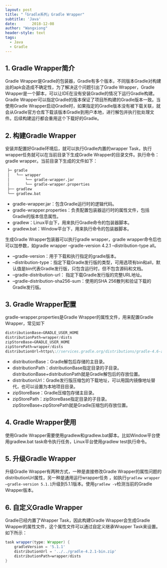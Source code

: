 ```yaml
---
layout: post
title: "「Gradle系列」Gradle Wrapper"
subtitle: 'Java'
date:       2018-12-08
author: "Wangxiong"
header-style: text
tags:
  - Java
  - Gradle
---
```

## 1. Gradle Wrapper简介

Gradle Wrapper是Gradle的包装器，Gradle有多个版本，不同版本Gradle对构建出的apk会造成不确定性，为了解决这个问题引出了Gradle Wrapper，Gradle Wrapper是一个脚本，可以让IDE在没有安装Gradle的情况下运行Gradle构建。Gradle Wrapper可以指定Gradle的版本保证了项目所构建的Gradle版本一致。当使用Gradle Wrapper启动Gradle时，如果指定的Gradle版本没有被下载关联，就会从Gradle官方仓库下载该版本Gradle到用户本地，进行解包并执行批处理文件。后续构建运行都会重用这个下载好的Gradle。

## 2. 构建Gradle Wrapper

安装并配置好Gradle环境后，就可以执行Gradle内置的wrapper Task，执行wrapper任务就可以在当前目录下生成Gradle Wrapper的目录文件。执行命令：gradle wrapper。当前目录下生成的文件如下：

```xml
 ├─ gradle 
 │   └── wrapper 
 │       └── gradle-wrapper.jar 
 │       └── gradle-wrapper.properties 
 ├── gradlew 
 └── gradlew.bat
```

- gradle-wrapper.jar：包含Gradle运行时的逻辑代码。
- gradle-wrapper.properties：负责配置包装器运行时的属性文件，包括Gradle的版本信息属性。
- gradlew：Linux平台下，用来执行Gradle命令的包装器脚本。
- gradlew.bat：Window平台下，用来执行命令的包装器脚本。

生成Gradle Wrapper包装器可以执行gradle wrapper，gradle wrapper命令后也可以加参数，如gradle wrapper –gradle-version 4.2.1 –distribution-type all。

- –gradle-version：用于下载和执行指定的gradle版本。
- –distribution-type：指定下载Gradle发行版的类型，可用选项有bin和all，默认值是bin代表Gradle发行版，只包含运行时，但不包含源码和文档。
- –gradle-distribution-url： 指定下载Gradle发行版的完整URL地址。
- –gradle-distribution-sha256-sum：使用的SHA 256散列和验证下载的Gradle发行版。

## 3. Gradle Wrapper配置

gradle-wrapper.properties是Gradle Wrapper的属性文件，用来配置Gradle Wrapper，常见如下

```groovy
distributionBase=GRADLE_USER_HOME
distributionPath=wrapper/dists
zipStoreBase=GRADLE_USER_HOME
zipStorePath=wrapper/dists
distributionUrl=https\://services.gradle.org/distributions/gradle-4.6-all.zip
```

- distributionBase：Gradle解包后存储的主目录。
- distributionPath：distributionBase指定目录的子目录。distributionBase+distributionPath就是Gradle解包后的存放位置。
- distributionUrl：Gradle发行版压缩包的下载地址，可以用国内镜像地址替代，也可以设置为本地项目目录。
- zipStoreBase：Gradle压缩包存储主目录。
- zipStorePath：zipStoreBase指定目录的子目录。zipStoreBase+zipStorePath就是Gradle压缩包的存放位置。

## 4. Gradle Wrapper使用

使用Gradle Wrapper需要使用gradlew和gradlew.bat脚本。比如Window平台使用gradlew.bat task命令执行任务，Linux平台使用gradlew test执行命令。

## 5. 升级Gradle Wrapper

升级Gradle Wrapper有两种方式，一种是直接修改Gradle Wrapper的属性问题的distributionUrl属性，另一种是通用运行wrapper任务 ，如执行`gradlew wrapper –gradle-version 5.1.1`升级到5.1.1版本。使用`gradlew -v`检测当前的Gradle Wrapper版本。

## 6. 自定义Gradle Wrapper

Gradle已经内置了Wrapper Task，因此构建Gradle Wrapper会生成Gradle Wrapper的属性文件，这个属性文件可以通过自定义继承Wrapper Task来设置。如下所示：

```groovy
task wrapper(type: Wrapper) {
    gradleVersion = '5.1.1'
    distributionUrl = '../../gradle-4.2.1-bin.zip' 
    distributionPath=wrapper/dists
}
```

